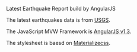 Latest Earthquake Report build by AngularJS

The latest earthquakes data is from [USGS](http://earthquake.usgs.gov/).

The JavaScript MVW Framework is [AngularJS v1.3](https://angularjs.org/).

The stylesheet is baesd on [Materializecss](http://materializecss.com/).